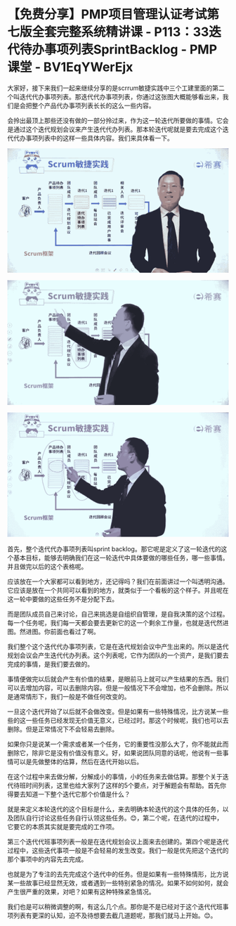 # 【免费分享】PMP项目管理认证考试第七版全套完整系统精讲课 - P113：33迭代待办事项列表SprintBacklog - PMP课堂 - BV1EqYWerEjx

大家好，接下来我们一起来继续分享的是scrrum敏捷实践中三个工建里面的第二个叫迭代代办事项列表。那迭代代办事项列表，你通过这张图大概能够看出来，我们是会把整个产品代办事项列表长长的这么一些内容。

会拎出最顶上那些还没有做的一部分拎过来，作为这一轮迭代所要做的事情。它会是通过这个迭代规划会议来产生迭代代办列表。那本轮迭代呢就是要去完成这个迭代代办事项列表中的这样一些具体内容。我们来具体看一下。



![](img/d8a5878e82c23a16601f580a2d0f0b64_1.png)

![](img/d8a5878e82c23a16601f580a2d0f0b64_2.png)

![](img/d8a5878e82c23a16601f580a2d0f0b64_3.png)

首先，整个迭代代办事项列表叫sprint backlog。那它呢是定义了这一轮迭代的这个基本目标，能够去明确我们在这一轮迭代中具体要做的哪些任务，哪一些事情。并且做完以后的这个表格呢。

应该放在一个大家都可以看到地方，还记得吗？我们在前面讲过一个叫透明沟通。它应该是放在一个共同可以看到的地方，就类似于一个看板的这个样子。并且呢在这一轮中要做的这些任务不是分配下去。

而是团队成员自己来讨论，自己来挑选是自组织自管理，是自我决策的这个过程。每一个任务呢，我们每一天都会要去更新它的这一个剩余工作量，也就是迭代然进图。然进图。你前面也看过了啊。

我们整个这个迭代代办事项列表，它是在迭代规划会议中产生出来的。所以是迭代规划会议会产生迭代代办列表。这个列表呢，它作为团队的一个资产，是我们要去完成的事情，是我们要去做的。

事情便做完以后就会产生有价值的结果，是眼前马上就可以产生结果的东西。我们可以去增加内容，可以去删除内容。但是一般情况下不会增加，也不会删除。所以是通常情形下，我们一般是不做任何改变的。

一旦这个迭代开始了以后就不会做改变。但是如果有一些特殊情况，比方说某一些些的这一些任务已经发现无价值无意义，已经过时。那这个时候呢，我们也可以去删除。但是正常情况下不会轻易去删除。

如果你只是说某一个需求或者某一个任务，它的重要性没那么大了，你不能就此而删除它，除非它是没有价值没有意义。好，如果说团队同意的话呢，他说有一些事情可以是先做整体的估算，然后在迭代开始以后。

在这个过程中来去做分解，分解成小的事情，小的任务来去做估算。那整个关于迭代待班时间列表，这里也给大家列了这样的5个要点，对于解题会有帮助。首先你得要去知道一下整个迭代它那个价值是什么？

就是来定义本轮迭代的这个目标是什么，来去明确本轮迭代的这个具体的任务，以及团队自行讨论这些任务自行认领这些任务。😊，第二个呢，在迭代的过程中，它要它的本质其实就是要完成的工作项。

第三个迭代代班事项列表一般是在迭代规划会议上面来去创建的。第四个呢是迭代过程中，这些迭代事项一般是不会轻易的发生改变。我们一般是优先把这个迭代的那个事项中的内容先去完成。

也就是为了专注的去先完成这个迭代中的任务。但是如果有一些特殊情形，比方说某一些故事已经显然无效，或者遇到一些特别紧急的情况。如果不如何如何，就会产生很严重的效果，对吧？如果有这种特殊紧急情况。

我们也是可以稍微调整的啊，有这么几个点。那你是不是已经对于这个迭代代班事项列表有更深的认知，迫不及待想要去截几道题呢，那我们就马上开始。😊。


